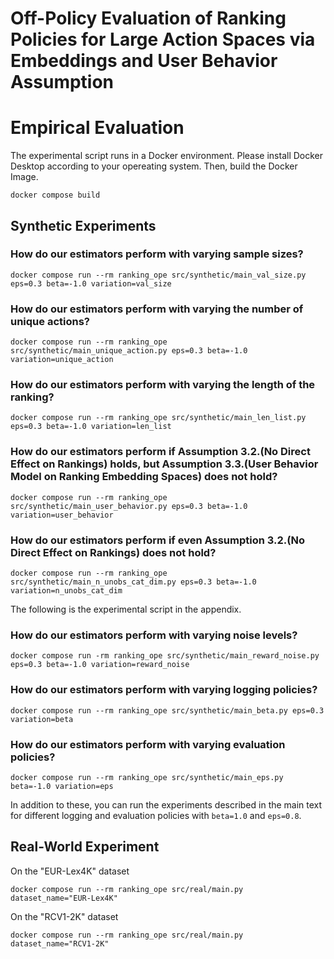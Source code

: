 # Off-Policy Evaluation of Ranking Policies for Large Action Spaces via Embeddings and User Behavior Assumption

# Empirical Evaluation
The experimental script runs in a Docker environment. Please install Docker Desktop according to your opereating system. Then, build the Docker Image.
```
docker compose build
```
## Synthetic Experiments

### How do our estimators perform with varying sample sizes?
```
docker compose run --rm ranking_ope src/synthetic/main_val_size.py eps=0.3 beta=-1.0 variation=val_size
```
### How do our estimators perform with varying the number of unique actions?
```
docker compose run --rm ranking_ope src/synthetic/main_unique_action.py eps=0.3 beta=-1.0 variation=unique_action
```
### How do our estimators perform with varying the length of the ranking?
```
docker compose run --rm ranking_ope src/synthetic/main_len_list.py eps=0.3 beta=-1.0 variation=len_list
```
### How do our estimators perform if Assumption 3.2.(No Direct Effect on Rankings) holds, but Assumption 3.3.(User Behavior Model on Ranking Embedding Spaces) does not hold?
```
docker compose run --rm ranking_ope src/synthetic/main_user_behavior.py eps=0.3 beta=-1.0 variation=user_behavior
```
### How do our estimators perform if even Assumption 3.2.(No Direct Effect on Rankings) does not hold?
```
docker compose run --rm ranking_ope src/synthetic/main_n_unobs_cat_dim.py eps=0.3 beta=-1.0 variation=n_unobs_cat_dim
```

The following is the experimental script in the appendix.
### How do our estimators perform with varying noise levels?
```
docker compose run -rm ranking_ope src/synthetic/main_reward_noise.py eps=0.3 beta=-1.0 variation=reward_noise
```
### How do our estimators perform with varying logging policies?
```
docker compose run --rm ranking_ope src/synthetic/main_beta.py eps=0.3 variation=beta
```
### How do our estimators perform with varying evaluation policies?
```
docker compose run --rm ranking_ope src/synthetic/main_eps.py beta=-1.0 variation=eps
```

In addition to these, you can run the experiments described in the main text for different logging and evaluation policies with `beta=1.0` and `eps=0.8`.
## Real-World Experiment
On the "EUR-Lex4K" dataset
```
docker compose run --rm ranking_ope src/real/main.py dataset_name="EUR-Lex4K" 
```

On the "RCV1-2K" dataset
```
docker compose run --rm ranking_ope src/real/main.py dataset_name="RCV1-2K" 
```



